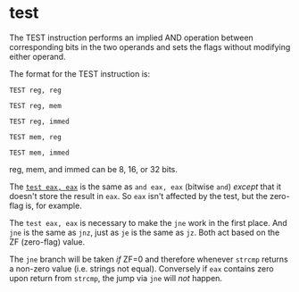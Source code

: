 # test

The TEST instruction performs an implied AND operation between corresponding bits in the two operands and sets the flags without modifying either operand. 

 The format for the TEST instruction is: 

`TEST reg, reg` 

`TEST reg, mem` 

`TEST reg, immed` 

`TEST mem, reg` 

`TEST mem, immed` 

reg, mem, and immed can be 8, 16, or 32 bits.

The [`test eax, eax`](https://en.wikipedia.org/wiki/TEST_%28x86_instruction%29) is the same as `and eax, eax` \(bitwise `and`\) _except_ that it doesn't store the result in `eax`. So `eax` isn't affected by the test, but the zero-flag is, for example.

The `test eax, eax` is necessary to make the `jne` work in the first place. And `jne` is the same as `jnz`, just as `je` is the same as `jz`. Both act based on the ZF \(zero-flag\) value.

The `jne` branch will be taken _if_ ZF=0 and therefore whenever `strcmp` returns a non-zero value \(i.e. strings not equal\). Conversely if `eax` contains zero upon return from `strcmp`, the jump via `jne` will _not_ happen.



